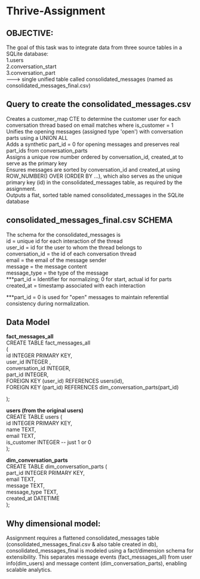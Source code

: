 # Thrive-Assignment

## OBJECTIVE:
The goal of this task was to integrate data from three source tables in a SQLite database:  
1.users  
2.conversation_start  
3.conversation_part  
---> single unified table called consolidated_messages (named as consolidated_messages_final.csv)

## Query to create the consolidated_messages.csv 

Creates a customer_map CTE to determine the customer user for each conversation thread based on email matches where is_customer = 1  
Unifies the opening messages (assigned type 'open') with conversation parts using a UNION ALL  
Adds a synthetic part_id = 0 for opening messages and preserves real part_ids from conversation_parts  
Assigns a unique row number ordered by conversation_id, created_at to serve as the primary key  
Ensures messages are sorted by conversation_id and created_at using ROW_NUMBER() OVER (ORDER BY ...), which also serves as the unique primary key (id) in the consolidated_messages table, as required by the assignment.  
Outputs a flat, sorted table named consolidated_messages in the SQLite database  

## consolidated_messages_final.csv SCHEMA

The schema for the consolidated_messages is  
id = unique id for each interaction of the thread  
user_id = id for the user to whom the thread belongs to  
conversation_id = the id of each conversation thread  
email = the email of the message sender  
message = the message content  
message_type = the type of the message  
***part_id = Identifier for normalizing; 0 for start, actual id for parts 
created_at = timestamp associated with each interaction  

***part_id = 0 is used for "open" messages to maintain referential consistency during normalization.  

## Data Model  

**fact_messages_all**  
CREATE TABLE fact_messages_all  
(  
    id INTEGER  PRIMARY KEY,  
    user_id INTEGER ,  
    conversation_id INTEGER,  
    part_id INTEGER,  
    FOREIGN KEY (user_id) REFERENCES users(id),  
    FOREIGN KEY (part_id) REFERENCES dim_conversation_parts(part_id)
    
);  

**users (from the original users)**  
CREATE TABLE users (  
    id INTEGER  PRIMARY KEY,  
    name TEXT,   
    email TEXT,  
    is_customer INTEGER   -- just 1 or 0  
);  

**dim_conversation_parts**  
CREATE TABLE dim_conversation_parts (  
    part_id INTEGER PRIMARY KEY,  
    email TEXT,  
    message TEXT,  
    message_type TEXT,  
    created_at DATETIME  
);  



## Why dimensional model:  
Assignment requires a flattened consolidated_messages table (consolidated_messages_final.csv & also table created in db), consolidated_messages_final is modeled using a fact/dimension schema for extensibility. This separates message events (fact_messages_all) from user info(dim_users) and message content (dim_conversation_parts), enabling scalable analytics.